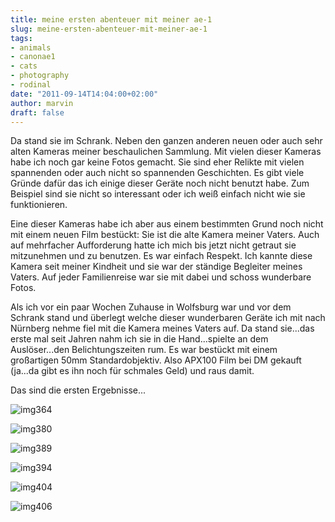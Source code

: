 ```yaml
---
title: meine ersten abenteuer mit meiner ae-1
slug: meine-ersten-abenteuer-mit-meiner-ae-1
tags:
- animals
- canonae1
- cats
- photography
- rodinal
date: "2011-09-14T14:04:00+02:00"
author: marvin
draft: false
---
```

Da stand sie im Schrank. Neben den ganzen anderen neuen oder auch sehr
alten Kameras meiner beschaulichen Sammlung. Mit vielen dieser Kameras
habe ich noch gar keine Fotos gemacht. Sie sind eher Relikte mit vielen
spannenden oder auch nicht so spannenden Geschichten. Es gibt viele
Gründe dafür das ich einige dieser Geräte noch nicht benutzt habe. Zum
Beispiel sind sie nicht so interessant oder ich weiß einfach nicht wie
sie funktionieren.

Eine dieser Kameras habe ich aber aus einem bestimmten Grund noch nicht
mit einem neuen Film bestückt: Sie ist die alte Kamera meiner Vaters.
Auch auf mehrfacher Aufforderung hatte ich mich bis jetzt nicht getraut
sie mitzunehmen und zu benutzen. Es war einfach Respekt. Ich kannte
diese Kamera seit meiner Kindheit und sie war der ständige Begleiter
meines Vaters. Auf jeder Familienreise war sie mit dabei und schoss
wunderbare Fotos.

Als ich vor ein paar Wochen Zuhause in Wolfsburg war und vor dem Schrank
stand und überlegt welche dieser wunderbaren Geräte ich mit nach
Nürnberg nehme fiel mit die Kamera meines Vaters auf. Da stand sie...das
erste mal seit Jahren nahm ich sie in die Hand...spielte an dem
Auslöser...den Belichtungszeiten rum. Es war bestückt mit einem
großartigen 50mm Standardobjektiv. Also APX100 Film bei DM gekauft
(ja...da gibt es ihn noch für schmales Geld) und raus damit.

Das sind die ersten Ergebnisse...

![img364](/images/6146528773_33499dc51d_b.jpg)

![img380](/images/6146530349_8547eb09e6_b.jpg)

![img389](/images/6147080826_c4c77e7e6d_b.jpg)

![img394](/images/6146533011_55c7a013c5_b.jpg)

![img404](/images/6147083578_5f1a6289fc_b.jpg)

![img406](/images/6146536411_4ed8343635_b.jpg)